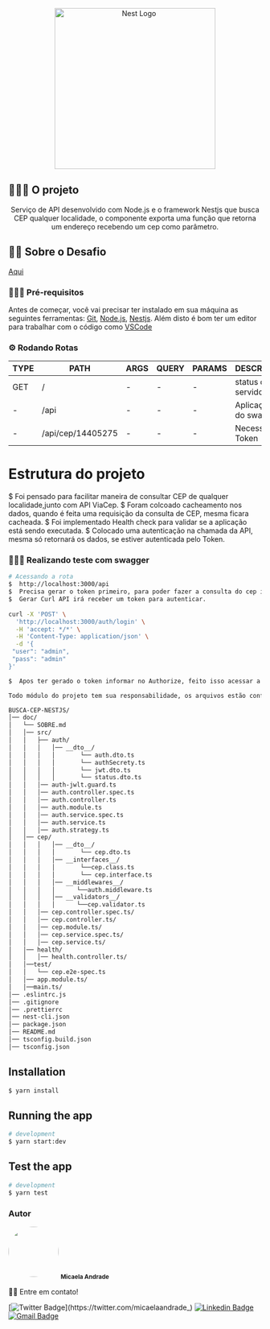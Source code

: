 <p align="center">
  <a href="http://nestjs.com/" target="blank"><img src="https://nestjs.com/img/logo_text.svg" width="320" alt="Nest Logo" /></a>
</p>

[circleci-image]: https://img.shields.io/circleci/build/github/nestjs/nest/master?token=abc123def456
[circleci-url]: https://circleci.com/gh/nestjs/nest

## 👩🏻‍🏭 O projeto
<p align="center">Serviço de API desenvolvido com Node.js e o framework Nestjs que busca CEP qualquer localidade, o componente exporta uma função que retorna um endereço recebendo um cep como parâmetro.</p>

## 🥷🏻 Sobre o Desafio
[Aqui](doc/SOBRE.md)


### 👷🏻‍♀️ Pré-requisitos

Antes de começar, você vai precisar ter instalado em sua máquina as seguintes ferramentas:
[Git](https://git-scm.com), [Node.js](https://nodejs.org/en/), [Nestjs](https://nestjs.com).
Além disto é bom ter um editor para trabalhar com o código como [VSCode](https://code.visualstudio.com/)

### ⚙️ Rodando Rotas

| TYPE | PATH | ARGS | QUERY | PARAMS | DESCRIÇÃO |
|------|------|------|-------|--------|-----------|
|GET| / | - | - | - | status do servidor |
| - | /api | - | - | - | Aplicação do swagger |
| - | /api/cep/14405275 | - | - | - | Necessário Token |


# Estrutura do projeto
$  Foi pensado para facilitar maneira de consultar CEP de qualquer localidade,junto com API ViaCep.
$  Foram colcoado cacheamento nos dados, quando é feita uma requisição da consulta de CEP, mesma ficara cacheada.
$ Foi implementado Health check para validar se a aplicação está sendo executada.
$ Colocado uma autenticação na chamada da API, mesma só retornará os dados, se estiver autenticada pelo Token.

### 👩🏻‍💻 Realizando teste com swagger 

```bash
# Acessando a rota
$  http://localhost:3000/api
$  Precisa gerar o token primeiro, para poder fazer a consulta do cep informado.
$  Gerar Curl API irá receber um token para autenticar. 
    
curl -X 'POST' \
  'http://localhost:3000/auth/login' \
  -H 'accept: */*' \
  -H 'Content-Type: application/json' \
  -d '{
 "user": "admin",
 "pass": "admin"
}'

$  Apos ter gerado o token informar no Authorize, feito isso acessar a rota GET informar o CEP.

Todo módulo do projeto tem sua responsabilidade, os arquivos estão configuração e padronizados no projeto.

BUSCA-CEP-NESTJS/
│── doc/
│   └── SOBRE.md
│   │── src/
│   │   ├── auth/
│   │   │   │── __dto__/
│   │   │   │       └── auth.dto.ts
│   │   │   │       └── authSecrety.ts
│   │   │   │       └── jwt.dto.ts
│   │   │   │       └── status.dto.ts
│   │   │── auth-jwlt.guard.ts
│   │   │── auth.controller.spec.ts 
│   │   │── auth.controller.ts 
│   │   │── auth.module.ts 
│   │   │── auth.service.spec.ts 
│   │   │── auth.service.ts 
│   │   │── auth.strategy.ts
│   │── cep/
│   │   │   │── __dto__/
│   │   │   │       └── cep.dto.ts
│   │   │   │── __interfaces__/
│   │   │   │       └──cep.class.ts
│   │   │   │       └── cep.interface.ts
│   │   │   │── __middlewares__/
│   │   │   │      └──auth.middleware.ts
│   │   │   │── __validators__/
│   │   │   │      └──cep.validator.ts
│   │   │── cep.controller.spec.ts/
│   │   │── cep.controller.ts/
│   │   │── cep.module.ts/
│   │   │── cep.service.spec.ts/
│   │   │── cep.service.ts/
│   │── health/
│   │   │── health.controller.ts/
│   │──test/
│   │   └── cep.e2e-spec.ts
│   │── app.module.ts/
│   │──main.ts/
│── .eslintrc.js
│── .gitignore
│── .prettierrc
│── nest-cli.json
│── package.json
│── README.md
│── tsconfig.build.json
│── tsconfig.json

```
## Installation

```bash
$ yarn install
```

## Running the app

```bash
# development
$ yarn start:dev
```

## Test the app

```bash
# development
$ yarn test 
```

###  Autor

 <img style="border-radius: 50%;" src="https://user-images.githubusercontent.com/53954022/92161695-549d5400-ee07-11ea-9373-cc42e7ee53a5.png" width="100px;" alt=""/>
 <sub><b>Micaela Andrade</b></sub>

 👊🏼 Entre em contato!

[![Twitter Badge](https://img.shields.io/badge/-@micaelaandrade_-1ca0f1?style=flat-square&labelColor=1ca0f1&logo=twitter&logoColor=white&link=https://twitter.com/micaelaandrade_)](https://twitter.com/micaelaandrade_) [![Linkedin Badge](https://img.shields.io/badge/-Micaela-blue?style=flat-square&logo=Linkedin&logoColor=white&link=https://www.linkedin.com/in/micaela-andrade/)](https://www.linkedin.com/in/micaela-andrade/)
[![Gmail Badge](https://img.shields.io/badge/-micaela17andrade@gmail.com-c14438?style=flat-square&logo=Gmail&logoColor=white&link=mailto:micaela17andrade@gmail.com)](mailto:micaela17andrade@gmail.com)


